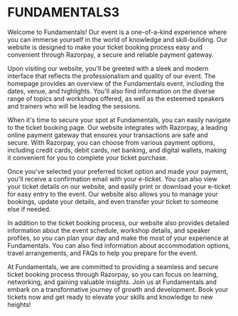 # FUNDAMENTALS3

Welcome to Fundamentals! Our event is a one-of-a-kind experience where you can immerse yourself in the world of knowledge and skill-building. Our website is designed to make your ticket booking process easy and convenient through Razorpay, a secure and reliable payment gateway.

Upon visiting our website, you'll be greeted with a sleek and modern interface that reflects the professionalism and quality of our event. The homepage provides an overview of the Fundamentals event, including the dates, venue, and highlights. You'll also find information on the diverse range of topics and workshops offered, as well as the esteemed speakers and trainers who will be leading the sessions.

When it's time to secure your spot at Fundamentals, you can easily navigate to the ticket booking page. Our website integrates with Razorpay, a leading online payment gateway that ensures your transactions are safe and secure. With Razorpay, you can choose from various payment options, including credit cards, debit cards, net banking, and digital wallets, making it convenient for you to complete your ticket purchase.

Once you've selected your preferred ticket option and made your payment, you'll receive a confirmation email with your e-ticket. You can also view your ticket details on our website, and easily print or download your e-ticket for easy entry to the event. Our website also allows you to manage your bookings, update your details, and even transfer your ticket to someone else if needed.

In addition to the ticket booking process, our website also provides detailed information about the event schedule, workshop details, and speaker profiles, so you can plan your day and make the most of your experience at Fundamentals. You can also find information about accommodation options, travel arrangements, and FAQs to help you prepare for the event.

At Fundamentals, we are committed to providing a seamless and secure ticket booking process through Razorpay, so you can focus on learning, networking, and gaining valuable insights. Join us at Fundamentals and embark on a transformative journey of growth and development. Book your tickets now and get ready to elevate your skills and knowledge to new heights!
